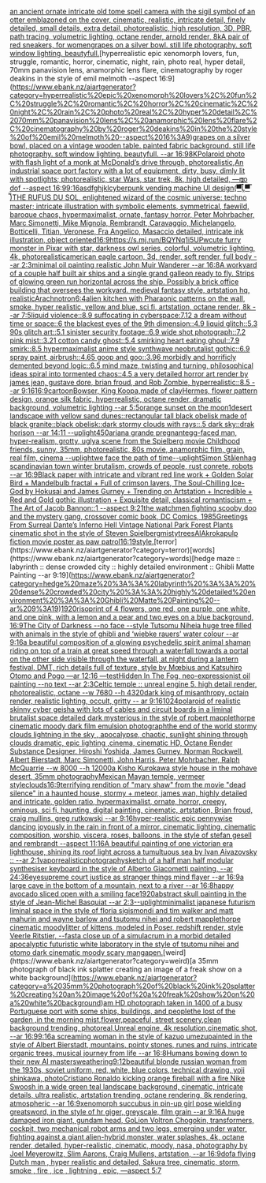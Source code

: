 [an ancient ornate intricate old tome spell camera with the sigil symbol of an otter emblazoned on the cover, cinematic, realistic, intricate detail, finely detailed, small details, extra detail, photorealistic, high resolution, 3D, PBR, path tracing, volumetric lighting, octane render, arnold render, 8k](https://www.ebank.nz/aiartgenerator?category=an%20ancient%20ornate%20intricate%20old%20tome%20spell%20camera%20with%20the%20sigil%20symbol%20of%20an%20otter%20emblazoned%20on%20the%20cover%2C%20cinematic%2C%20realistic%2C%20intricate%20detail%2C%20finely%20detailed%2C%20small%20details%2C%20extra%20detail%2C%20photorealistic%2C%20high%20resolution%2C%203D%2C%20PBR%2C%20path%20tracing%2C%20volumetric%20lighting%2C%20octane%20render%2C%20arnold%20render%2C%208k)[A pair of red sneakers, for women](https://www.ebank.nz/aiartgenerator?category=A%20pair%20of%20red%20sneakers%2C%20for%20women)[grapes on a silver bowl. still life photography. soft window lighting. beautyfull.](https://www.ebank.nz/aiartgenerator?category=grapes%20on%20a%20silver%20bowl.%20still%20life%20photography.%20soft%20window%20lighting.%20beautyfull.)[hyperrealistic epic xenomorph lovers, fun, struggle, romantic, horror, cinematic, night, rain, photo real, hyper detail, 70mm panavision lens, anamorphic lens flare, cinematography by roger deakins in the style of emil melmoth --aspect 16:9](https://www.ebank.nz/aiartgenerator?category=hyperrealistic%20epic%20xenomorph%20lovers%2C%20fun%2C%20struggle%2C%20romantic%2C%20horror%2C%20cinematic%2C%20night%2C%20rain%2C%20photo%20real%2C%20hyper%20detail%2C%2070mm%20panavision%20lens%2C%20anamorphic%20lens%20flare%2C%20cinematography%20by%20roger%20deakins%20in%20the%20style%20of%20emil%20melmoth%20--aspect%2016%3A9)[grapes on a silver bowl, placed on a vintage wooden table. painted fabric background. still life photography. soft window lighting. beautyfull. --ar 16:9](https://www.ebank.nz/aiartgenerator?category=grapes%20on%20a%20silver%20bowl%2C%20placed%20on%20a%20vintage%20wooden%20table.%20painted%20fabric%20background.%20still%20life%20photography.%20soft%20window%20lighting.%20beautyfull.%20--ar%2016%3A9)[8K](https://www.ebank.nz/aiartgenerator?category=8K)[Polaroid photo with flash light of a monk at McDonald’s drive through, photorealistic,](https://www.ebank.nz/aiartgenerator?category=Polaroid%20photo%20with%20flash%20light%20of%20a%20monk%20at%20McDonald%E2%80%99s%20drive%20through%2C%20photorealistic%2C)[An industrial space port factory with a lot of equipment, dirty, busy, dimly lit with spotlights; photorealistic, star Wars, star trek, 8k, high detailed,  —no dof --aspect 16:9](https://www.ebank.nz/aiartgenerator?category=An%20industrial%20space%20port%20factory%20with%20a%20lot%20of%20equipment%2C%20dirty%2C%20busy%2C%20dimly%20lit%20with%20spotlights%3B%20photorealistic%2C%20star%20Wars%2C%20star%20trek%2C%208k%2C%20high%20detailed%2C%20%20%E2%80%94no%20dof%20--aspect%2016%3A9)[9:16](https://www.ebank.nz/aiartgenerator?category=9%3A16)[asdfghjkl](https://www.ebank.nz/aiartgenerator?category=asdfghjkl)[cyberpunk vending machine UI design](https://www.ebank.nz/aiartgenerator?category=cyberpunk%20vending%20machine%20UI%20design)[(▀̿̿Ĺ̯̿̿▀̿ ̿)](https://www.ebank.nz/aiartgenerator?category=%28%E2%96%80%CC%BF%CC%BF%C4%B9%CC%AF%CC%BF%CC%BF%E2%96%80%CC%BF%20%CC%BF%29)[THE RUFUS DU SOL, enlightened wizard of the cosmic universe; techno master; intricate illustration with symbolic elements, symmetrical, faewild, baroque chaos, hypermaximalist, ornate, fantasy horror, Peter Mohrbacher, Marc Simonetti, Mike Mignola, Rembrandt, Caravaggio, Michelangelo, Botticelli, Titian, Veronese, Fra Angelico, Masaccio detailed, intricate ink illustration, object oriented](https://www.ebank.nz/aiartgenerator?category=THE%20RUFUS%20DU%20SOL%2C%20enlightened%20wizard%20of%20the%20cosmic%20universe%3B%20techno%20master%3B%20intricate%20illustration%20with%20symbolic%20elements%2C%20symmetrical%2C%20faewild%2C%20baroque%20chaos%2C%20hypermaximalist%2C%20ornate%2C%20fantasy%20horror%2C%20Peter%20Mohrbacher%2C%20Marc%20Simonetti%2C%20Mike%20Mignola%2C%20Rembrandt%2C%20Caravaggio%2C%20Michelangelo%2C%20Botticelli%2C%20Titian%2C%20Veronese%2C%20Fra%20Angelico%2C%20Masaccio%20detailed%2C%20intricate%20ink%20illustration%2C%20object%20oriented)[16:9](https://www.ebank.nz/aiartgenerator?category=16%3A9)[<https://s.mj.run/BQYNq1i5UPw>](https://www.ebank.nz/aiartgenerator?category=%3Chttps%3A//s.mj.run/BQYNq1i5UPw%3E)[cute furry monster in Pixar with star, darkness owl series, colorful, volumetric lighting, 4k, photorealistic](https://www.ebank.nz/aiartgenerator?category=cute%20furry%20monster%20in%20Pixar%20with%20star%2C%20darkness%20owl%20series%2C%20colorful%2C%20volumetric%20lighting%2C%204k%2C%20photorealistic)[american eagle cartoon, 3d, render, soft render, full body --ar 2:3](https://www.ebank.nz/aiartgenerator?category=american%20eagle%20cartoon%2C%203d%2C%20render%2C%20soft%20render%2C%20full%20body%20--ar%202%3A3)[minimal oil painting realistic John Muir Wanderer --ar 16:8](https://www.ebank.nz/aiartgenerator?category=minimal%20oil%20painting%20realistic%20John%20Muir%20Wanderer%20--ar%2016%3A8)[A workyard of a couple half built air ships and a single grand galleon ready to fly. Strips of glowing green run horizontal across the ship. Possibly a brick office building that oversees the workyard. medieval fantasy style, artstation hq, realistic](https://www.ebank.nz/aiartgenerator?category=A%20workyard%20of%20a%20couple%20half%20built%20air%20ships%20and%20a%20single%20grand%20galleon%20ready%20to%20fly.%20Strips%20of%20glowing%20green%20run%20horizontal%20across%20the%20ship.%20Possibly%20a%20brick%20office%20building%20that%20oversees%20the%20workyard.%20medieval%20fantasy%20style%2C%20artstation%20hq%2C%20realistic)[Arachnotron](https://www.ebank.nz/aiartgenerator?category=Arachnotron)[6:4](https://www.ebank.nz/aiartgenerator?category=6%3A4)[alien kitchen with Pharaonic patterns on the wall, smoke, hyper realistic, yellow and blue, sci fi, artstation, octane render, 8k --ar 7:5](https://www.ebank.nz/aiartgenerator?category=alien%20kitchen%20with%20Pharaonic%20patterns%20on%20the%20wall%2C%20smoke%2C%20hyper%20realistic%2C%20yellow%20and%20blue%2C%20sci%20fi%2C%20artstation%2C%20octane%20render%2C%208k%20--ar%207%3A5)[liquid violence::8.9  suffocating in cyberspace:7.12 a dream without time or space::6 the blackest eyes of the 9th dimension::4.9 liquid glitch::5.3 90s glitch art::5.1 sinister security footage::6.9 wide shot photograph::7.2 pink mist::3.21 cotton candy ghost::5.4 smirking heart eating ghoul::7.9 smirk::8.5 hypermaximalist anime style synthwave neobrutalist gothic::6.9 spray paint, airbrush::4.65 goop and goo::3.96 morbidly and horrificly demented beyond logic::6.5 mind maze, twisting and turning, philosophical ideas spiral into tormented chaos::4.5 a very detailed horror art render by james jean, gustave dore, brian froud, and Rob Zombie, hyperrealistic::8.5 --ar 9:16](https://www.ebank.nz/aiartgenerator?category=liquid%20violence%3A%3A8.9%20%20suffocating%20in%20cyberspace%3A7.12%20a%20dream%20without%20time%20or%20space%3A%3A6%20the%20blackest%20eyes%20of%20the%209th%20dimension%3A%3A4.9%20liquid%20glitch%3A%3A5.3%2090s%20glitch%20art%3A%3A5.1%20sinister%20security%20footage%3A%3A6.9%20wide%20shot%20photograph%3A%3A7.2%20pink%20mist%3A%3A3.21%20cotton%20candy%20ghost%3A%3A5.4%20smirking%20heart%20eating%20ghoul%3A%3A7.9%20smirk%3A%3A8.5%20hypermaximalist%20anime%20style%20synthwave%20neobrutalist%20gothic%3A%3A6.9%20spray%20paint%2C%20airbrush%3A%3A4.65%20goop%20and%20goo%3A%3A3.96%20morbidly%20and%20horrificly%20demented%20beyond%20logic%3A%3A6.5%20mind%20maze%2C%20twisting%20and%20turning%2C%20philosophical%20ideas%20spiral%20into%20tormented%20chaos%3A%3A4.5%20a%20very%20detailed%20horror%20art%20render%20by%20james%20jean%2C%20gustave%20dore%2C%20brian%20froud%2C%20and%20Rob%20Zombie%2C%20hyperrealistic%3A%3A8.5%20--ar%209%3A16)[16:9](https://www.ebank.nz/aiartgenerator?category=16%3A9)[cartoon](https://www.ebank.nz/aiartgenerator?category=cartoon)[Bowser, King Koopa,made of clay](https://www.ebank.nz/aiartgenerator?category=Bowser%2C%20King%20Koopa%2Cmade%20of%20clay)[Hermes, flower pattern design, orange silk fabric, hyperrealistic, octane render, dramatic background, volumetric lighting --ar 5:5](https://www.ebank.nz/aiartgenerator?category=Hermes%2C%20flower%20pattern%20design%2C%20orange%20silk%20fabric%2C%20hyperrealistic%2C%20octane%20render%2C%20dramatic%20background%2C%20volumetric%20lighting%20--ar%205%3A5)[orange sunset on the moon](https://www.ebank.nz/aiartgenerator?category=orange%20sunset%20on%20the%20moon)[1](https://www.ebank.nz/aiartgenerator?category=1)[desert landscape with yellow sand dunes::rectangular tall black  obelisk made of black granite::black obelisk::dark stormy clouds with rays::.5 dark sky::drak horison --ar 14:11 --uplight](https://www.ebank.nz/aiartgenerator?category=desert%20landscape%20with%20yellow%20sand%20dunes%3A%3Arectangular%20tall%20black%20%20obelisk%20made%20of%20black%20granite%3A%3Ablack%20obelisk%3A%3Adark%20stormy%20clouds%20with%20rays%3A%3A.5%20dark%20sky%3A%3Adrak%20horison%20--ar%2014%3A11%20--uplight)[450](https://www.ebank.nz/aiartgenerator?category=450)[ariana grande pregnant](https://www.ebank.nz/aiartgenerator?category=ariana%20grande%20pregnant)[egg-faced man, hyper-realism, grotty, ugly](https://www.ebank.nz/aiartgenerator?category=egg-faced%20man%2C%20hyper-realism%2C%20grotty%2C%20ugly)[a scene from the Spielberg movie Childhood friends, sunny, 35mm, photorealistic, 80s movie, anamorphic film, grain, real film, cinema --uplight](https://www.ebank.nz/aiartgenerator?category=a%20scene%20from%20the%20Spielberg%20movie%20Childhood%20friends%2C%20sunny%2C%2035mm%2C%20photorealistic%2C%2080s%20movie%2C%20anamorphic%20film%2C%20grain%2C%20real%20film%2C%20cinema%20--uplight)[we face the path of time](https://www.ebank.nz/aiartgenerator?category=we%20face%20the%20path%20of%20time)[--uplight](https://www.ebank.nz/aiartgenerator?category=--uplight)[Simon Stålenhag scandinavian town winter brutalism, crowds of people, rust conrete, robots --ar 16:9](https://www.ebank.nz/aiartgenerator?category=Simon%20St%C3%A5lenhag%20scandinavian%20town%20winter%20brutalism%2C%20crowds%20of%20people%2C%20rust%20conrete%2C%20robots%20--ar%2016%3A9)[Black paper with intricate and vibrant red line work + Golden Solar Bird + Mandelbulb fractal + Full of crimson layers, The Soul-Chilling Ice-God by Hokusai and James Gurney + Trending on Artstation + Incredible + Red and Gold gothic illustration + Exquisite detail, classical romantiscism + The Art of Jacob Bannon::1 --aspect 9:21](https://www.ebank.nz/aiartgenerator?category=Black%20paper%20with%20intricate%20and%20vibrant%20red%20line%20work%20%2B%20Golden%20Solar%20Bird%20%2B%20Mandelbulb%20fractal%20%2B%20Full%20of%20crimson%20layers%2C%20The%20Soul-Chilling%20Ice-God%20by%20Hokusai%20and%20James%20Gurney%20%2B%20Trending%20on%20Artstation%20%2B%20Incredible%20%2B%20Red%20and%20Gold%20gothic%20illustration%20%2B%20Exquisite%20detail%2C%20classical%20romantiscism%20%2B%20The%20Art%20of%20Jacob%20Bannon%3A%3A1%20--aspect%209%3A21)[the watchmen fighting scooby doo and the mystery gang, crossover comic book, DC Comics, 1985](https://www.ebank.nz/aiartgenerator?category=the%20watchmen%20fighting%20scooby%20doo%20and%20the%20mystery%20gang%2C%20crossover%20comic%20book%2C%20DC%20Comics%2C%201985)[Greetings From Surreal Dante’s Inferno Hell Vintage National Park Forest Plants cinematic shot in the style of Steven Spielberg](https://www.ebank.nz/aiartgenerator?category=Greetings%20From%20Surreal%20Dante%E2%80%99s%20Inferno%20Hell%20Vintage%20National%20Park%20Forest%20Plants%20cinematic%20shot%20in%20the%20style%20of%20Steven%20Spielberg)[misty](https://www.ebank.nz/aiartgenerator?category=misty)[trees](https://www.ebank.nz/aiartgenerator?category=trees)[AlAkroka](https://www.ebank.nz/aiartgenerator?category=AlAkroka)[pulp fiction movie poster as paw patrol](https://www.ebank.nz/aiartgenerator?category=pulp%20fiction%20movie%20poster%20as%20paw%20patrol)[16:19](https://www.ebank.nz/aiartgenerator?category=16%3A19)[style.](https://www.ebank.nz/aiartgenerator?category=style.)[terror](https://www.ebank.nz/aiartgenerator?category=terror)[words](https://www.ebank.nz/aiartgenerator?category=words)[hedge maze :: labyrinth ::  dense crowded city :: highly detailed environment :: Ghibli Matte Painting --ar 9:19](https://www.ebank.nz/aiartgenerator?category=hedge%20maze%20%3A%3A%20labyrinth%20%3A%3A%20%20dense%20crowded%20city%20%3A%3A%20highly%20detailed%20environment%20%3A%3A%20Ghibli%20Matte%20Painting%20--ar%209%3A19)[1920](https://www.ebank.nz/aiartgenerator?category=1920)[risoprint of 4 flowers, one red, one purple, one white, and one pink, with a lemon and a pear and two eyes on a blue background, 16:9](https://www.ebank.nz/aiartgenerator?category=risoprint%20of%204%20flowers%2C%20one%20red%2C%20one%20purple%2C%20one%20white%2C%20and%20one%20pink%2C%20with%20a%20lemon%20and%20a%20pear%20and%20two%20eyes%20on%20a%20blue%20background%2C%2016%3A9)[The City of Darkness --no face --style Tutsomu Nihei](https://www.ebank.nz/aiartgenerator?category=The%20City%20of%20Darkness%20--no%20face%20--style%20Tutsomu%20Nihei)[a huge tree filled with animals in the style of ghibli and ‘wiebke rauers’ water colour  --ar 9:16](https://www.ebank.nz/aiartgenerator?category=a%20huge%20tree%20filled%20with%20animals%20in%20the%20style%20of%20ghibli%20and%20%E2%80%98wiebke%20rauers%E2%80%99%20water%20colour%20%20--ar%209%3A16)[](https://www.ebank.nz/aiartgenerator?category=)[a beautiful composition of a glowing psychedelic spirit animal shaman riding on top of a train at great speed through a waterfall towards a portal on the other side visible through the waterfall, at night during a lantern festival, DMT,  rich details full of texture, style by Mœbius and Katsuhiro Otomo and Pogo —ar 12:16 —test](https://www.ebank.nz/aiartgenerator?category=a%20beautiful%20composition%20of%20a%20glowing%20psychedelic%20spirit%20animal%20shaman%20riding%20on%20top%20of%20a%20train%20at%20great%20speed%20through%20a%20waterfall%20towards%20a%20portal%20on%20the%20other%20side%20visible%20through%20the%20waterfall%2C%20at%20night%20during%20a%20lantern%20festival%2C%20DMT%2C%20%20rich%20details%20full%20of%20texture%2C%20style%20by%20M%C5%93bius%20and%20Katsuhiro%20Otomo%20and%20Pogo%20%E2%80%94ar%2012%3A16%20%E2%80%94test)[Hidden In The Fog, neo-expressionist oil painting --no text --ar 2:3](https://www.ebank.nz/aiartgenerator?category=Hidden%20In%20The%20Fog%2C%20neo-expressionist%20oil%20painting%20--no%20text%20--ar%202%3A3)[Celtic temple :: unreal engine 5, high detail render, photorealistic, octane --w 7680 --h 4320](https://www.ebank.nz/aiartgenerator?category=Celtic%20temple%20%3A%3A%20unreal%20engine%205%2C%20high%20detail%20render%2C%20photorealistic%2C%20octane%20--w%207680%20--h%204320)[dark king of misanthropy, octain render, realistic lighting, occult, gritty -- ar 9:16](https://www.ebank.nz/aiartgenerator?category=dark%20king%20of%20misanthropy%2C%20octain%20render%2C%20realistic%20lighting%2C%20occult%2C%20gritty%20--%20ar%209%3A16)[1024](https://www.ebank.nz/aiartgenerator?category=1024)[polaroid of  realistic skinny cyber geisha with lots of cables and circuit boards in a liminal brutalist space detailed dark mysterious in the style of robert mapplethorpe cinematic moody dark film emulsion photograph](https://www.ebank.nz/aiartgenerator?category=polaroid%20of%20%20realistic%20skinny%20cyber%20geisha%20with%20lots%20of%20cables%20and%20circuit%20boards%20in%20a%20liminal%20brutalist%20space%20detailed%20dark%20mysterious%20in%20the%20style%20of%20robert%20mapplethorpe%20cinematic%20moody%20dark%20film%20emulsion%20photograph)[the end of the world stormy clouds lightning in the sky , apocalypse, chaotic, sunlight shining through clouds dramatic, epic lighting ,cinema, cinematic HD, Octane Render Substance Designer. Hiroshi Yoshida, James Gurney, Norman Rockwell, Albert Bierstadt, Marc Simonetti, John Harris, Peter Mohrbacher, Ralph McQuarrie --w 8000 --h 12000](https://www.ebank.nz/aiartgenerator?category=the%20end%20of%20the%20world%20stormy%20clouds%20lightning%20in%20the%20sky%20%2C%20apocalypse%2C%20chaotic%2C%20sunlight%20shining%20through%20clouds%20dramatic%2C%20epic%20lighting%20%2Ccinema%2C%20cinematic%20HD%2C%20Octane%20Render%20Substance%20Designer.%20Hiroshi%20Yoshida%2C%20James%20Gurney%2C%20Norman%20Rockwell%2C%20Albert%20Bierstadt%2C%20Marc%20Simonetti%2C%20John%20Harris%2C%20Peter%20Mohrbacher%2C%20Ralph%20McQuarrie%20--w%208000%20--h%2012000)[a Kisho Kurokawa style house in the mohave desert, 35mm photography](https://www.ebank.nz/aiartgenerator?category=a%20Kisho%20Kurokawa%20style%20house%20in%20the%20mohave%20desert%2C%2035mm%20photography)[Mexican Mayan temple, vermeer style](https://www.ebank.nz/aiartgenerator?category=Mexican%20Mayan%20temple%2C%20vermeer%20style)[clouds](https://www.ebank.nz/aiartgenerator?category=clouds)[16:9](https://www.ebank.nz/aiartgenerator?category=16%3A9)[terrifying rendition of "mary shaw" from the movie "dead silence" in a haunted house, stormy + meteor, james wan, highly detailed and intricate, golden ratio, hypermaximalist, ornate, horror, creepy, ominous, sci fi, haunting, digital painting, cinematic, artstation, Brian froud, craig mullins, greg rutkowski --ar 9:16](https://www.ebank.nz/aiartgenerator?category=terrifying%20rendition%20of%20%22mary%20shaw%22%20from%20the%20movie%20%22dead%20silence%22%20in%20a%20haunted%20house%2C%20stormy%20%2B%20meteor%2C%20james%20wan%2C%20highly%20detailed%20and%20intricate%2C%20golden%20ratio%2C%20hypermaximalist%2C%20ornate%2C%20horror%2C%20creepy%2C%20ominous%2C%20sci%20fi%2C%20haunting%2C%20digital%20painting%2C%20cinematic%2C%20artstation%2C%20Brian%20froud%2C%20craig%20mullins%2C%20greg%20rutkowski%20--ar%209%3A16)[hyper-realistic epic pennywise dancing joyously in the rain in front of a mirror. cinematic lighting, cinematic composition,  worship,  viscera, roses, balloons, in the style of stefan gesell and rembrandt --aspect 11:16](https://www.ebank.nz/aiartgenerator?category=hyper-realistic%20epic%20pennywise%20dancing%20joyously%20in%20the%20rain%20in%20front%20of%20a%20mirror.%20cinematic%20lighting%2C%20cinematic%20composition%2C%20%20worship%2C%20%20viscera%2C%20roses%2C%20balloons%2C%20in%20the%20style%20of%20stefan%20gesell%20and%20rembrandt%20--aspect%2011%3A16)[A beautiful painting of one victorian era lighthouse, shining its roof light across a tumultuous sea by Ivan Aivazovsky :: --ar 2:1](https://www.ebank.nz/aiartgenerator?category=A%20beautiful%20painting%20of%20one%20victorian%20era%20lighthouse%2C%20shining%20its%20roof%20light%20across%20a%20tumultuous%20sea%20by%20Ivan%20Aivazovsky%20%3A%3A%20--ar%202%3A1)[vapor](https://www.ebank.nz/aiartgenerator?category=vapor)[realistic](https://www.ebank.nz/aiartgenerator?category=realistic)[photography](https://www.ebank.nz/aiartgenerator?category=photography)[sketch of a half man half modular synthesiser keyboard in the style of Alberto Giacometti painting, --ar 24:36](https://www.ebank.nz/aiartgenerator?category=sketch%20of%20a%20half%20man%20half%20modular%20synthesiser%20keyboard%20in%20the%20style%20of%20Alberto%20Giacometti%20painting%2C%20--ar%2024%3A36)[eye](https://www.ebank.nz/aiartgenerator?category=eye)[supreme court justice as stranger things mind flayer --ar 16:9](https://www.ebank.nz/aiartgenerator?category=supreme%20court%20justice%20as%20stranger%20things%20mind%20flayer%20--ar%2016%3A9)[a large cave in the bottom of a mountain, next to a river --ar 16:8](https://www.ebank.nz/aiartgenerator?category=a%20large%20cave%20in%20the%20bottom%20of%20a%20mountain%2C%20next%20to%20a%20river%20--ar%2016%3A8)[happy avocado sliced open with a smiling face](https://www.ebank.nz/aiartgenerator?category=happy%20avocado%20sliced%20open%20with%20a%20smiling%20face)[1920](https://www.ebank.nz/aiartgenerator?category=1920)[abstract skull painting in the style of Jean-Michel Basquiat --ar 2:3](https://www.ebank.nz/aiartgenerator?category=abstract%20skull%20painting%20in%20the%20style%20of%20Jean-Michel%20Basquiat%20--ar%202%3A3)[--uplight](https://www.ebank.nz/aiartgenerator?category=--uplight)[minimalist japanese futurism liminal space in the style of floria sigismondi and tim walker and matt mahurin and wayne barlow and tsutomu nihei and robert mapplethorpe cinematic moody](https://www.ebank.nz/aiartgenerator?category=minimalist%20japanese%20futurism%20liminal%20space%20in%20the%20style%20of%20floria%20sigismondi%20and%20tim%20walker%20and%20matt%20mahurin%20and%20wayne%20barlow%20and%20tsutomu%20nihei%20and%20robert%20mapplethorpe%20cinematic%20moody)[litter of kittens, modeled in Poser, redshift render, style Veerle Ritstier, --fast](https://www.ebank.nz/aiartgenerator?category=litter%20of%20kittens%2C%20modeled%20in%20Poser%2C%20redshift%20render%2C%20style%20Veerle%20Ritstier%2C%20--fast)[a close up of a simulacrum in a morbid detailed apocalyptic futuristic white laboratory in the style of tsutomu nihei and otomo dark cinematic moody scary manga](https://www.ebank.nz/aiartgenerator?category=a%20close%20up%20of%20a%20simulacrum%20in%20a%20morbid%20detailed%20apocalyptic%20futuristic%20white%20laboratory%20in%20the%20style%20of%20tsutomu%20nihei%20and%20otomo%20dark%20cinematic%20moody%20scary%20manga)[pen.](https://www.ebank.nz/aiartgenerator?category=pen.)[weird](https://www.ebank.nz/aiartgenerator?category=weird)[a 35mm photograph of black ink splatter creating an image of a freak show on a white background](https://www.ebank.nz/aiartgenerator?category=a%2035mm%20photograph%20of%20black%20ink%20splatter%20creating%20an%20image%20of%20a%20freak%20show%20on%20a%20white%20background)[am HD photograph taken in 1400 of a busy Portuguese port with some ships, buildings, and people](https://www.ebank.nz/aiartgenerator?category=am%20HD%20photograph%20taken%20in%201400%20of%20a%20busy%20Portuguese%20port%20with%20some%20ships%2C%20buildings%2C%20and%20people)[the lost of the garden ,in the morning mist,flower,peaceful, street scenery,clean background trending, photoreal,Unreal engine, 4k resolution,cinematic shot, --ar 16:9](https://www.ebank.nz/aiartgenerator?category=the%20lost%20of%20the%20garden%20%2Cin%20the%20morning%20mist%2Cflower%2Cpeaceful%2C%20street%20scenery%2Cclean%20background%20trending%2C%20photoreal%2CUnreal%20engine%2C%204k%20resolution%2Ccinematic%20shot%2C%20--ar%2016%3A9)[9:16](https://www.ebank.nz/aiartgenerator?category=9%3A16)[a screaming woman in the style of kazuo umezu](https://www.ebank.nz/aiartgenerator?category=a%20screaming%20woman%20in%20the%20style%20of%20kazuo%20umezu)[](https://www.ebank.nz/aiartgenerator?category=)[painted in the style of Albert Bierstadt, mountains, pointy stones, runes and ruins, intricate organic trees, musical journey from life --ar 16:8](https://www.ebank.nz/aiartgenerator?category=painted%20in%20the%20style%20of%20Albert%20Bierstadt%2C%20mountains%2C%20pointy%20stones%2C%20runes%20and%20ruins%2C%20intricate%20organic%20trees%2C%20musical%20journey%20from%20life%20--ar%2016%3A8)[Humans bowing down to their new AI masters](https://www.ebank.nz/aiartgenerator?category=Humans%20bowing%20down%20to%20their%20new%20AI%20masters)[weathering](https://www.ebank.nz/aiartgenerator?category=weathering)[9:12](https://www.ebank.nz/aiartgenerator?category=9%3A12)[beautiful blonde russian woman from the 1930s, soviet uniform, red, white, blue colors, technical drawing, yoji shinkawa, photo](https://www.ebank.nz/aiartgenerator?category=beautiful%20blonde%20russian%20woman%20from%20the%201930s%2C%20soviet%20uniform%2C%20red%2C%20white%2C%20blue%20colors%2C%20technical%20drawing%2C%20yoji%20shinkawa%2C%20photo)[Cristiano Ronaldo kicking orange fireball with a fire Nike Swoosh in a wide green teal landscape background, cinematic, intricate details, ultra realistic, artstation trending, octane rendering, 8k rendering, atmospheric --ar 16:9](https://www.ebank.nz/aiartgenerator?category=Cristiano%20Ronaldo%20kicking%20orange%20fireball%20with%20a%20fire%20Nike%20Swoosh%20in%20a%20wide%20green%20teal%20landscape%20background%2C%20cinematic%2C%20intricate%20details%2C%20ultra%20realistic%2C%20artstation%20trending%2C%20octane%20rendering%2C%208k%20rendering%2C%20atmospheric%20--ar%2016%3A9)[xenomorph succubus in pin-up girl pose wielding greatsword, in the style of hr giger, greyscale, film grain --ar 9:16](https://www.ebank.nz/aiartgenerator?category=xenomorph%20succubus%20in%20pin-up%20girl%20pose%20wielding%20greatsword%2C%20in%20the%20style%20of%20hr%20giger%2C%20greyscale%2C%20film%20grain%20--ar%209%3A16)[A huge damaged iron giant, gundam head, GoLion Voltron Chogokin, transformers, cockpit, two mechanical robot arms and two legs, emerging under water, fighting against a giant alien-hybrid monster, water splashes, 4k, octane render, detailed, hyper-realistic, cinematic, moody, nasa, photography by Joel Meyerowitz, Slim Aarons, Craig Mullens, artstation, --ar 16:9](https://www.ebank.nz/aiartgenerator?category=A%20huge%20damaged%20iron%20giant%2C%20gundam%20head%2C%20GoLion%20Voltron%20Chogokin%2C%20transformers%2C%20cockpit%2C%20two%20mechanical%20robot%20arms%20and%20two%20legs%2C%20emerging%20under%20water%2C%20fighting%20against%20a%20giant%20alien-hybrid%20monster%2C%20water%20splashes%2C%204k%2C%20octane%20render%2C%20detailed%2C%20hyper-realistic%2C%20cinematic%2C%20moody%2C%20nasa%2C%20photography%20by%20Joel%20Meyerowitz%2C%20Slim%20Aarons%2C%20Craig%20Mullens%2C%20artstation%2C%20--ar%2016%3A9)[dof](https://www.ebank.nz/aiartgenerator?category=dof)[a flying Dutch man , hyper realistic and detailed, Sakura tree, cinematic, storm, smoke , fire , ice , lightning , epic, —aspect 5:7](https://www.ebank.nz/aiartgenerator?category=a%20flying%20Dutch%20man%20%2C%20hyper%20realistic%20and%20detailed%2C%20Sakura%20tree%2C%20cinematic%2C%20storm%2C%20smoke%20%2C%20fire%20%2C%20ice%20%2C%20lightning%20%2C%20epic%2C%20%E2%80%94aspect%205%3A7)